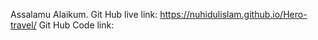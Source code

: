 Assalamu Alaikum.
Git Hub live link: https://nuhidulislam.github.io/Hero-travel/
Git Hub Code link: 

